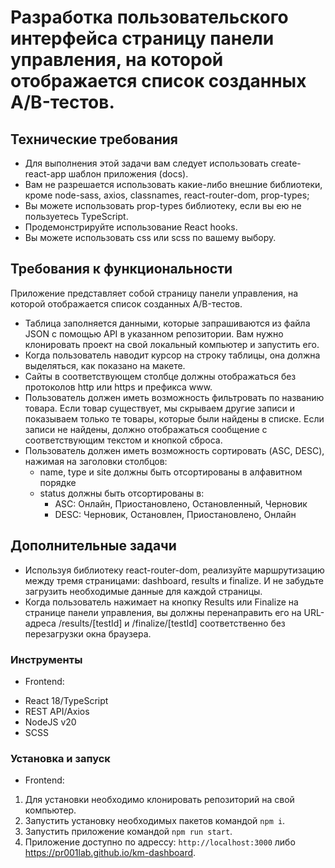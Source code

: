 # Разработка пользовательского интерфейса страницу панели управления, на которой отображается список созданных A/B-тестов.

## Технические требования

* Для выполнения этой задачи вам следует использовать create-react-app шаблон приложения (docs).
* Вам не разрешается использовать какие-либо внешние библиотеки, кроме node-sass, axios, classnames, react-router-dom,
  prop-types;
* Вы можете использовать prop-types библиотеку, если вы ею не пользуетесь TypeScript.
* Продемонстрируйте использование React hooks.
* Вы можете использовать css или scss по вашему выбору.

## Требования к функциональности

Приложение представляет собой страницу панели управления, на которой отображается список созданных A/B-тестов.

* Таблица заполняется данными, которые запрашиваются из файла JSON с помощью API в указанном репозитории. Вам нужно
  клонировать проект на свой локальный компьютер и запустить его.
* Когда пользователь наводит курсор на строку таблицы, она должна выделяться, как показано на макете.
* Сайты в соответствующем столбце должны отображаться без протоколов http или https и префикса www.
* Пользователь должен иметь возможность фильтровать по названию товара. Если товар существует, мы скрываем другие записи
  и показываем только те товары, которые были найдены в списке. Если записи не найдены, должно отображаться сообщение с
  соответствующим текстом и кнопкой сброса.
* Пользователь должен иметь возможность сортировать (ASC, DESC), нажимая на заголовки столбцов:
  * name, type и site должны быть отсортированы в алфавитном порядке
  * status должны быть отсортированы в:
    * ASC: Онлайн, Приостановлено, Остановленный, Черновик
    * DESC: Черновик, Остановлен, Приостановлено, Онлайн

## Дополнительные задачи

* Используя библиотеку react-router-dom, реализуйте маршрутизацию между тремя страницами: dashboard, results и finalize.
  И не забудьте загрузить необходимые данные для каждой страницы.
* Когда пользователь нажимает на кнопку Results или Finalize на странице панели управления, вы должны перенаправить его
  на URL-адреса /results/[testId] и /finalize/[testId] соответственно без перезагрузки окна браузера.

### Инструменты

* Frontend:

- React 18/TypeScript
- REST API/Axios
- NodeJS v20
- SCSS

### Установка и запуск

* Frontend:

1. Для установки необходимо клонировать репозиторий на свой компьютер.
2. Запустить установку необходимых пакетов командой `npm i`.
3. Запустить приложение командой `npm run start`.
4. Приложение доступно по адрессу: `http://localhost:3000` либо https://pr001lab.github.io/km-dashboard.
